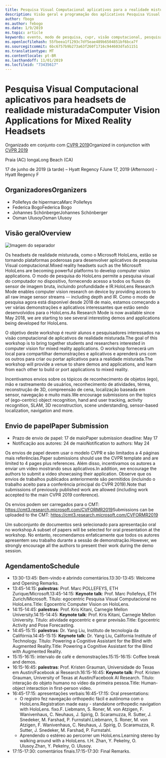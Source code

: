 ```yaml
---
title: Pesquisa Visual Computacional aplicativos para a realidade misturada Workshop de headsets em CVPR 2019
description: Visão geral e programação dos aplicativos Pesquisa Visual Computacional para o workshop sobre headsets de realidade misturada, a ser entregue na conferência CVPR em junho de 2019.
author: fbogo
ms.author: febogo
ms.date: 1/9/2019
ms.topic: article
keywords: evento, modo de pesquisa, cvpr, visão computacional, pesquisa, HoloLens
ms.openlocfilehash: 55fbeea1f1293c7df5eae489b6504851bf6bca7f
ms.sourcegitcommit: 6bc6757b9b273a63f260f1716c944603dfa51151
ms.translationtype: MT
ms.contentlocale: pt-BR
ms.lasthandoff: 11/01/2019
ms.locfileid: "73435617"
---
```

# <a name="computer-vision-applications-for-mixed-reality-headsets"></a><span data-ttu-id="23bce-104">Pesquisa Visual Computacional aplicativos para headsets de realidade misturada</span><span class="sxs-lookup"><span data-stu-id="23bce-104">Computer Vision Applications for Mixed Reality Headsets</span></span>

<span data-ttu-id="23bce-105">Organizado em conjunto com [CVPR 2019](https://cvpr2019.thecvf.com/)</span><span class="sxs-lookup"><span data-stu-id="23bce-105">Organized in conjunction with [CVPR 2019](https://cvpr2019.thecvf.com/)</span></span>

<span data-ttu-id="23bce-106">Praia (AC) longa</span><span class="sxs-lookup"><span data-stu-id="23bce-106">Long Beach (CA)</span></span>

<span data-ttu-id="23bce-107">17 de junho de 2019 (à tarde) – Hyatt Regency F</span><span class="sxs-lookup"><span data-stu-id="23bce-107">June 17, 2019 (Afternoon) - Hyatt Regency F</span></span>


## <a name="organizers"></a><span data-ttu-id="23bce-108">Organizadores</span><span class="sxs-lookup"><span data-stu-id="23bce-108">Organizers</span></span>
* <span data-ttu-id="23bce-109">Pollefeys de hipermarca</span><span class="sxs-lookup"><span data-stu-id="23bce-109">Marc Pollefeys</span></span>
* <span data-ttu-id="23bce-110">Federica Bogo</span><span class="sxs-lookup"><span data-stu-id="23bce-110">Federica Bogo</span></span>
* <span data-ttu-id="23bce-111">Johannes Schönberger</span><span class="sxs-lookup"><span data-stu-id="23bce-111">Johannes Schönberger</span></span>
* <span data-ttu-id="23bce-112">Osman Ulusoy</span><span class="sxs-lookup"><span data-stu-id="23bce-112">Osman Ulusoy</span></span>

## <a name="overview"></a><span data-ttu-id="23bce-113">Visão geral</span><span class="sxs-lookup"><span data-stu-id="23bce-113">Overview</span></span>

![Imagem do separador](images/cvpr2019_teaser2.jpg)

<span data-ttu-id="23bce-115">Os headsets de realidade misturada, como o Microsoft HoloLens, estão se tornando plataformas poderosas para desenvolver aplicativos de pesquisa Visual computacional.</span><span class="sxs-lookup"><span data-stu-id="23bce-115">Mixed reality headsets such as the Microsoft HoloLens are becoming powerful platforms to develop computer vision applications.</span></span> <span data-ttu-id="23bce-116">O modo de pesquisa do HoloLens permite a pesquisa visual do computador no dispositivo, fornecendo acesso a todos os fluxos do sensor de imagem bruta, incluindo profundidade e IR.</span><span class="sxs-lookup"><span data-stu-id="23bce-116">HoloLens Research Mode enables computer vision research on device by providing access to all raw image sensor streams -- including depth and IR.</span></span> <span data-ttu-id="23bce-117">Como o modo de pesquisa agora está disponível desde 2018 de maio, estamos começando a ver várias demonstrações e aplicativos interessantes que estão sendo desenvolvidos para o HoloLens.</span><span class="sxs-lookup"><span data-stu-id="23bce-117">As Research Mode is now available since May 2018, we are starting to see several interesting demos and applications being developed for HoloLens.</span></span> 

<span data-ttu-id="23bce-118">O objetivo deste workshop é reunir alunos e pesquisadores interessados na visão computacional de aplicativos de realidade misturada.</span><span class="sxs-lookup"><span data-stu-id="23bce-118">The goal of this workshop is to bring together students and researchers interested in computer vision for mixed reality applications.</span></span> <span data-ttu-id="23bce-119">O workshop fornecerá um local para compartilhar demonstrações e aplicativos e aprenderá uns com os outros para criar ou portar aplicativos para a realidade misturada.</span><span class="sxs-lookup"><span data-stu-id="23bce-119">The workshop will provide a venue to share demos and applications, and learn from each other to build or port applications to mixed reality.</span></span> 

<span data-ttu-id="23bce-120">Incentivamos envios sobre os tópicos de reconhecimento de objetos (ego), mão e rastreamento de usuários, reconhecimento de atividades, térrea, reconstrução de 3D, compreensão de cena, localização baseada em sensor, navegação e muito mais.</span><span class="sxs-lookup"><span data-stu-id="23bce-120">We encourage submissions on the topics of (ego-centric) object recognition, hand and user tracking, activity recognition, SLAM, 3D reconstruction, scene understanding, sensor-based localization, navigation and more.</span></span>

## <a name="paper-submission"></a><span data-ttu-id="23bce-121">Envio de papel</span><span class="sxs-lookup"><span data-stu-id="23bce-121">Paper Submission</span></span>
* <span data-ttu-id="23bce-122">Prazo de envio de papel: 17 de maio</span><span class="sxs-lookup"><span data-stu-id="23bce-122">Paper submission deadline: May 17</span></span>
* <span data-ttu-id="23bce-123">Notificação aos autores: 24 de maio</span><span class="sxs-lookup"><span data-stu-id="23bce-123">Notification to authors: May 24</span></span>

<span data-ttu-id="23bce-124">Os envios de papel devem usar o modelo CVPR e são limitados a 4 páginas mais referências.</span><span class="sxs-lookup"><span data-stu-id="23bce-124">Paper submissions should use the CVPR template and are limited to 4 pages plus references.</span></span> <span data-ttu-id="23bce-125">Além disso, incentivamos os autores a enviar um vídeo mostrando seus aplicativos.</span><span class="sxs-lookup"><span data-stu-id="23bce-125">In addition, we encourage the authors to submit a video showcasing their application.</span></span>
<span data-ttu-id="23bce-126">Observe que os envios de trabalhos publicados anteriormente são permitidos (incluindo o trabalho aceito para a conferência principal do CVPR 2019).</span><span class="sxs-lookup"><span data-stu-id="23bce-126">Note that submissions of previously published work are allowed (including work accepted to the main CVPR 2019 conference).</span></span> 

<span data-ttu-id="23bce-127">Os envios podem ser carregados para o CMT: https://cmt3.research.microsoft.com/CVFORMR2019</span><span class="sxs-lookup"><span data-stu-id="23bce-127">Submissions can be uploaded to the CMT: https://cmt3.research.microsoft.com/CVFORMR2019</span></span>

<span data-ttu-id="23bce-128">Um subconjunto de documentos será selecionado para apresentação oral no workshop.</span><span class="sxs-lookup"><span data-stu-id="23bce-128">A subset of papers will be selected for oral presentation at the workshop.</span></span> <span data-ttu-id="23bce-129">No entanto, recomendamos enfaticamente que todos os autores apresentem seu trabalho durante a sessão de demonstração.</span><span class="sxs-lookup"><span data-stu-id="23bce-129">However, we strongly encourage all the authors to present their work during the demo session.</span></span>


## <a name="schedule"></a><span data-ttu-id="23bce-130">Agendamento</span><span class="sxs-lookup"><span data-stu-id="23bce-130">Schedule</span></span>
* <span data-ttu-id="23bce-131">13:30-13:45: Bem-vindo e abrindo comentários.</span><span class="sxs-lookup"><span data-stu-id="23bce-131">13:30-13:45: Welcome and Opening Remarks.</span></span>
* <span data-ttu-id="23bce-132">13:45-14:15: **palestras**: Prof. Marc POLLEFEYS, ETH Zurique/Microsoft.</span><span class="sxs-lookup"><span data-stu-id="23bce-132">13:45-14:15: **Keynote talk**: Prof. Marc Pollefeys, ETH Zurich/Microsoft.</span></span> <span data-ttu-id="23bce-133">Título: egocentric Pesquisa Visual Computacional no HoloLens.</span><span class="sxs-lookup"><span data-stu-id="23bce-133">Title: Egocentric Computer Vision on HoloLens.</span></span>
* <span data-ttu-id="23bce-134">14:15-14:45: **palestras**: Prof. Kris Kitani, Carnegie Mellon University.</span><span class="sxs-lookup"><span data-stu-id="23bce-134">14:15-14:45: **Keynote talk**: Prof. Kris Kitani, Carnegie Mellon University.</span></span> <span data-ttu-id="23bce-135">Título: atividade egocentric e gerar previsão.</span><span class="sxs-lookup"><span data-stu-id="23bce-135">Title: Egocentric Activity and Pose Forecasting.</span></span>
* <span data-ttu-id="23bce-136">14:45-15:15: **palestras**: Dr. Yang Liu, Instituto de tecnologia da Califórnia.</span><span class="sxs-lookup"><span data-stu-id="23bce-136">14:45-15:15: **Keynote talk**: Dr. Yang Liu, California Institute of Technology.</span></span> <span data-ttu-id="23bce-137">Título: Powering a Cognitive Assistant for the Blind with Augmented Reality.</span><span class="sxs-lookup"><span data-stu-id="23bce-137">Title: Powering a Cognitive Assistant for the Blind with Augmented Reality.</span></span>
* <span data-ttu-id="23bce-138">15:15-16:15: intervalo de café e demonstrações.</span><span class="sxs-lookup"><span data-stu-id="23bce-138">15:15-16:15: Coffee break and demos.</span></span>
* <span data-ttu-id="23bce-139">16:15-16:45: **palestras**: Prof. Kristen Grauman, Universidade do Texas em Austin/Facebook ai Research.</span><span class="sxs-lookup"><span data-stu-id="23bce-139">16:15-16:45: **Keynote talk**: Prof. Kristen Grauman, University of Texas at Austin/Facebook AI Research.</span></span> <span data-ttu-id="23bce-140">Título: interação do objeto humano no vídeo da primeira pessoa.</span><span class="sxs-lookup"><span data-stu-id="23bce-140">Title: Human-object interaction in first-person video.</span></span>
* <span data-ttu-id="23bce-141">16:45-17:15: apresentações verbais:</span><span class="sxs-lookup"><span data-stu-id="23bce-141">16:45-17:15: Oral presentations:</span></span>
    * <span data-ttu-id="23bce-142">O registro fez navegação orthopedic fácil e autônoma com o HoloLens.</span><span class="sxs-lookup"><span data-stu-id="23bce-142">Registration made easy - standalone orthopedic navigation with HoloLens.</span></span> <span data-ttu-id="23bce-143">fixo.</span><span class="sxs-lookup"><span data-stu-id="23bce-143">F.</span></span> <span data-ttu-id="23bce-144">Liebmann, S. Roner, M. von Atzigen, F. Wanivenhaus, C. Neuhaus, J. Spirig, D. Scaramuzza, R. Sutter, J. Snedeker, M. Farshad, P. Furnstahl.</span><span class="sxs-lookup"><span data-stu-id="23bce-144">Liebmann, S. Roner, M. von Atzigen, F. Wanivenhaus, C. Neuhaus, J. Spirig, D. Scaramuzza, R. Sutter, J. Snedeker, M. Farshad, P. Furnstahl.</span></span>
    * <span data-ttu-id="23bce-145">Aprendendo o estéreo ao percorrer um HoloLens.</span><span class="sxs-lookup"><span data-stu-id="23bce-145">Learning stereo by walking around with a HoloLens.</span></span> <span data-ttu-id="23bce-146">t.</span><span class="sxs-lookup"><span data-stu-id="23bce-146">H.</span></span> <span data-ttu-id="23bce-147">Zhan, Y. Pekelny, O. Ulusoy.</span><span class="sxs-lookup"><span data-stu-id="23bce-147">Zhan, Y. Pekelny, O. Ulusoy.</span></span>
* <span data-ttu-id="23bce-148">17:15-17:30: comentários finais.</span><span class="sxs-lookup"><span data-stu-id="23bce-148">17:15-17:30: Final Remarks.</span></span>
